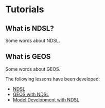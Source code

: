 # Tutorials

## What is NDSL?

Some words about NDSL.

## What is GEOS

Some words about GEOS.

The following lessons have been developed:

- [NDSL](./how_to_ndsl/ndsl_introduction.md)
- [GEOS with NDSL](./geos_with_ndsl/index.md)
- [Model Development with NDSL](./developing_with_ndsl/index.md)

